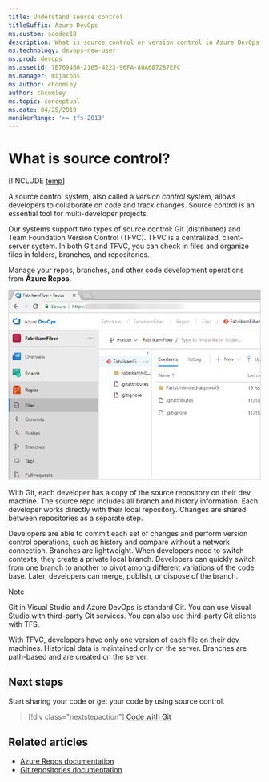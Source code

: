 ```yaml
---
title: Understand source control
titleSuffix: Azure DevOps
ms.custom: seodec18
description: What is source control or version control in Azure DevOps & Team Foundation Server?  
ms.technology: devops-new-user 
ms.prod: devops
ms.assetid: 7E769466-2165-4223-96FA-80A687287EFC
ms.manager: mijacobs
ms.author: chcomley
author: chcomley
ms.topic: conceptual
ms.date: 04/25/2019
monikerRange: '>= tfs-2013'
---
```


# What is source control?

[!INCLUDE [temp](../includes/version-vsts-tfs-all-versions.md)]

A source control system, also called a *version control* system, allows developers to collaborate on code and track changes. Source control is an essential tool for multi-developer projects.  

Our systems support two types of source control: Git (distributed) and Team Foundation Version Control (TFVC). TFVC is a centralized, client-server system. In both Git and TFVC, you can check in files and organize files in folders, branches, and repositories.

Manage your repos, branches, and other code development operations from **Azure Repos**.

![Repos, code GitHub](media/code-git-hub.png)

With Git, each developer has a copy of the source repository on their dev machine. The source repo includes all branch and history information. Each developer works directly with their local repository. Changes are shared between repositories as a separate step.

Developers are able to commit each set of changes and perform version control operations, such as history and compare without a network connection. Branches are lightweight. When developers need to switch contexts, they create a private local branch. Developers can quickly switch from one branch to another to pivot among different variations of the code base. Later, developers can merge, publish, or dispose of the branch.

> [!NOTE]
> Git in Visual Studio and Azure DevOps is standard Git. You can use Visual Studio with third-party Git services. You can also use third-party Git clients with TFS.

With TFVC, developers have only one version of each file on their dev machines. Historical data is maintained only on the server. Branches are path-based and are created on the server.

## Next steps 

Start sharing your code or get your code by using source control.  

> [!div class="nextstepaction"]
> [Code with Git](code-with-git.md)

## Related articles

* [Azure Repos documentation](../repos/index.yml)
* [Git repositories documentation](../repos/git/index.md)
